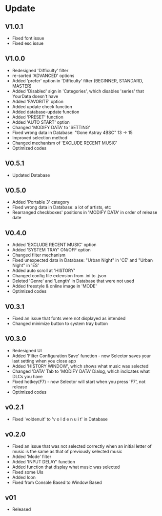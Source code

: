 # Update
## V1.0.1
* Fixed font issue
* Fixed esc issue
## V1.0.0
* Redesigned 'Difficulty' filter
* re-sorted 'ADVANCED' options
* Added 'prefer' option in 'Difficulty' filter (BEGINNER, STANDARD, MASTER)
* Added 'Disabled' sign in 'Categories', which disables 'series' that YourData doesn't have
* Added 'FAVORITE' option
* Added update check function
* Added database-update function
* Added 'PRESET' function
* Added 'AUTO START' option
* Changed 'MODIFY DATA' to 'SETTING'
* Fixed wrong data in Database: "Gone Astray 4BSC" 13 -> 15
* Improved selection method
* Changed mechanism of 'EXCLUDE RECENT MUSIC'
* Optimized codes
## V0.5.1
* Updated Database
## V0.5.0
* Added 'Portable 3' category
* Fixed wrong data in Database: a lot of artists, etc
* Rearranged checkboxes' positions in 'MODIFY DATA' in order of release date
## V0.4.0
* Added 'EXCLUDE RECENT MUSIC' option
* Added 'SYSTEM TRAY' ON/OFF option
* Changed filter mechanism
* Fixed unexpected data in Database: "Urban Night" in 'CE' and "Urban Night" in 'ES'
* Added auto scroll at 'HISTORY'
* Changed config file extension from .ini to .json
* Deleted 'Genre' and 'Length' in Database that were not used
* Added freestyle & online image in 'MODE'
* Optimized codes
## V0.3.1
* Fixed an issue that fonts were not displayed as intended
* Changed minimize button to system tray button
## V0.3.0
* Redesigned UI
* Added 'Filter Configuration Save' function - now Selector saves your last setting when you close app
* Added 'HISTORY WINDOW', which shows what music was selected
* Changed 'DATA' Tab to 'MODIFY DATA' Dialog, which indicates what DLCs you have
* Fixed hotkey(F7) - now Selector will start when you press 'F7', not release
* Optimized codes
## v0.2.1
* Fixed 'voldenuit' to 'v o l d e n u i t' in Database
## v0.2.0
* Fixed an issue that was not selected correctly when an initial letter of music is the same as that of previously selected music
* Added 'Mode' filter
* Added 'INPUT DELAY' function
* Added function that display what music was selected
* Fixed some UIs
* Added Icon
* Fixed from Console Based to Window Based
## v01
* Released
